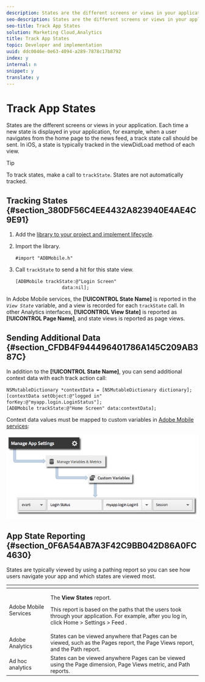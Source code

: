 ```yaml
---
description: States are the different screens or views in your application. Each time a new state is displayed in your application, for example, when a user navigates from the home page to the news feed, a track state call should be sent. In iOS, a state is typically tracked in the viewDidLoad method of each view.
seo-description: States are the different screens or views in your application. Each time a new state is displayed in your application, for example, when a user navigates from the home page to the news feed, a track state call should be sent. In iOS, a state is typically tracked in the viewDidLoad method of each view.
seo-title: Track App States
solution: Marketing Cloud,Analytics
title: Track App States
topic: Developer and implementation
uuid: ddc0046e-0e63-4094-a289-7878c17b8792
index: y
internal: n
snippet: y
translate: y
---
```


# Track App States

States are the different screens or views in your application. Each time a new state is displayed in your application, for example, when a user navigates from the home page to the news feed, a track state call should be sent. In iOS, a state is typically tracked in the viewDidLoad method of each view.

<a id="section_845C9DB2F9C34428BB679C9BB612855A"></a>

>[!TIP]
>
>To track states, make a call to `trackState`. States are not automatically tracked.

## Tracking States {#section_380DF56C4EE4432A823940E4AE4C9E91}

1. Add the [library to your project and implement lifecycle](../getting_started/dev_qs.md#concept_13176B6E37F547D6935E37125F457972). 
1. Import the library.

   ```
   #import "ADBMobile.h"
   ```

1. Call `trackState` to send a hit for this state view.

   ```
   [ADBMobile trackState:@"Login Screen"  
                    data:nil];
   ```

In Adobe Mobile services, the **[!UICONTROL State Name]** is reported in the *`View State`* variable, and a view is recorded for each `trackState` call. In other Analytics interfaces, **[!UICONTROL View State]** is reported as **[!UICONTROL Page Name]**, and state views is reported as page views.

## Sending Additional Data {#section_CFDB4F944496401786A145C209AB387C}

In addition to the **[!UICONTROL State Name]**, you can send additional context data with each track action call:

```
NSMutableDictionary *contextData = [NSMutableDictionary dictionary]; 
[contextData setObject:@"logged in" forKey:@"myapp.login.LoginStatus"]; 
[ADBMobile trackState:@"Home Screen" data:contextData];
```

Context data values must be mapped to custom variables in [Adobe Mobile services](https://mobilemarketing.adobe.com): 

![](assets/map-variable-context-state.png)  

## App State Reporting {#section_0F6A54AB7A3F42C9BB042D86A0FC4630}

States are typically viewed by using a pathing report so you can see how users navigate your app and which states are viewed most.

<table id="table_1715AF0A897C40A39604500C6ABFBFE6"> 
 <thead> 
  <tr> 
   <th colname="col1" class="entry"> </th> 
   <th colname="col2" class="entry"> </th> 
  </tr> 
 </thead>
 <tbody> 
  <tr> 
   <td colname="col1"> Adobe Mobile Services </td> 
   <td colname="col2"> <p>The <b>View States</b> report. </p> <p>This report is based on the paths that the users took through your application. For example, after you log in, click <span class="ignoretag"> <span class="uicontrol"> Home </span>  &gt; <span class="uicontrol"> Settings </span>  &gt; <span class="uicontrol"> Feed </span> </span>. </p> </td> 
  </tr> 
  <tr> 
   <td colname="col1"> Adobe Analytics </td> 
   <td colname="col2"> States can be viewed anywhere that <span class="uicontrol"> Pages </span> can be viewed, such as the <span class="uicontrol"> Pages </span> report, the <span class="uicontrol"> Page Views </span> report, and the <span class="uicontrol"> Path </span> report. </td> 
  </tr> 
  <tr> 
   <td colname="col1"> Ad hoc analytics </td> 
   <td colname="col2"> States can be viewed anywhere <span class="uicontrol"> Pages </span> can be viewed using the <b></b> <span class="uicontrol"> Page </span>dimension, <span class="uicontrol"> Page Views </span> <b></b> metric, and <span class="uicontrol"> Path </span> reports. </td> 
  </tr> 
 </tbody> 
</table>

